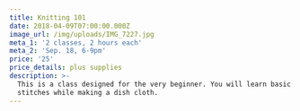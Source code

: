 ```yaml
---
title: Knitting 101
date: 2018-04-09T07:00:00.000Z
image_url: /img/uploads/IMG_7227.jpg
meta_1: '2 classes, 2 hours each'
meta_2: 'Sep. 18, 6-9pm'
price: '25'
price_details: plus supplies
description: >-
  This is a class designed for the very beginner. You will learn basic knitting
  stitches while making a dish cloth.
---
```







